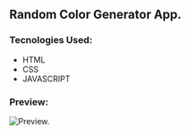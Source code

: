 ## Random Color Generator App.

### Tecnologies Used:
- HTML
- CSS
- JAVASCRIPT


### Preview:

![Preview.](https://github.com/wingplanr/Random-Color-Generator/blob/master/image.png)
